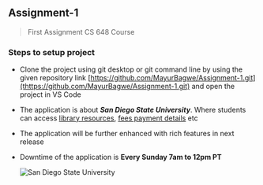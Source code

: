 ## Assignment-1
 >First Assignment CS 648 Course


 ### Steps to setup project
   * Clone the project using git desktop or git command line by using the given repository link [https://github.com/MayurBagwe/Assignment-1.git](thttps://github.com/MayurBagwe/Assignment-1.git) and open the project  in VS Code 

   * The application is about **_San Diego State University_**. Where students can access [library resources](https://library.sdsu.edu/), [fees payment details](https://bfa.sdsu.edu/financial/student) etc  
   * The application will be further enhanced with rich features in next release
   * Downtime of the application is **Every Sunday 7am to 12pm PT**  


      ![San Diego State University](https://brand.sdsu.edu/_resources/images/logos/horizontal2color.gif)